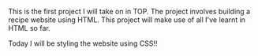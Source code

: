 This is the first project I will take on in TOP. 
The project involves building a recipe website using HTML. 
This project will make use of all I've learnt in HTML so far.

Today I will be styling the website using CSS!!
